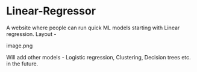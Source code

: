 # Linear-Regressor
A website where people can run quick ML models starting with Linear regression. Layout -

image.png

Will add other models - Logistic regression, Clustering, Decision trees etc. in the future.

